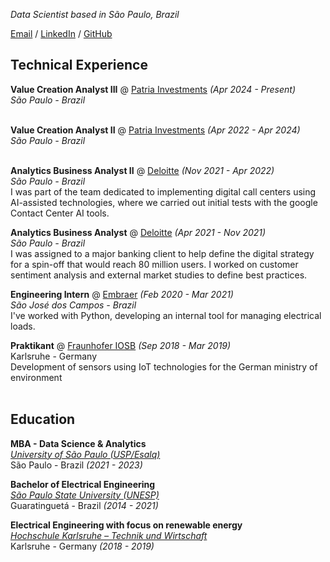 _Data Scientist based in São Paulo, Brazil_ <br>

[Email](mailto:fabriciocgf@gmail.com) / [LinkedIn](https://www.linkedin.com/in/fabriciocgf/) / [GitHub](https://github.com/fabriciocgf/)

## Technical Experience

**Value Creation Analyst III** @ [Patria Investments](https://www.patriainvestimentos.com.br/) _(Apr 2024 - Present)_<br>
_São Paulo - Brazil_<br><br>

**Value Creation Analyst II** @ [Patria Investments](https://www.patriainvestimentos.com.br/) _(Apr 2022 - Apr 2024)_<br>
_São Paulo - Brazil_<br><br>

**Analytics Business Analyst II** @ [Deloitte](https://www2.deloitte.com/br/pt.html) _(Nov 2021 - Apr 2022)_<br>
_São Paulo - Brazil_<br>
I was part of the team dedicated to implementing digital call centers using AI-assisted technologies, where we carried out initial tests with the google Contact Center AI tools.

**Analytics Business Analyst** @ [Deloitte](https://www2.deloitte.com/br/pt.html) _(Apr 2021 - Nov 2021)_<br>
_São Paulo - Brazil_<br>
I was assigned to a major banking client to help define the digital strategy for a spin-off that would reach 80 million users. I worked on customer sentiment analysis and external market studies to define best practices.

**Engineering Intern** @ [Embraer](https://embraer.com/br/pt)  _(Feb 2020 - Mar 2021)_<br>
_São José dos Campos - Brazil_<br>
I've worked with Python, developing an internal tool for managing electrical loads.

**Praktikant** @ [Fraunhofer IOSB](https://www.iosb.fraunhofer.de/en.html)  _(Sep 2018 - Mar 2019)_<br>
Karlsruhe - Germany <br>
Development of sensors using IoT technologies for the German ministry of environment 
<br><br>

## Education

**MBA - Data Science & Analytics**<br>
[_University of São Paulo (USP/Esalq)_](https://mbauspesalq.com/)<br>
São Paulo - Brazil _(2021 - 2023)_<br>

**Bachelor of Electrical Engineering**<br>
[_São Paulo State University (UNESP)_](https://www2.unesp.br/)<br>
Guaratinguetá - Brazil _(2014 - 2021)_<br>

**Electrical Engineering with focus on renewable energy**<br>
[_Hochschule Karlsruhe – Technik und Wirtschaft_](https://www.h-ka.de/en/study/study-in-english/degree-programs)<br>
Karlsruhe - Germany _(2018 - 2019)_<br>
<br>
